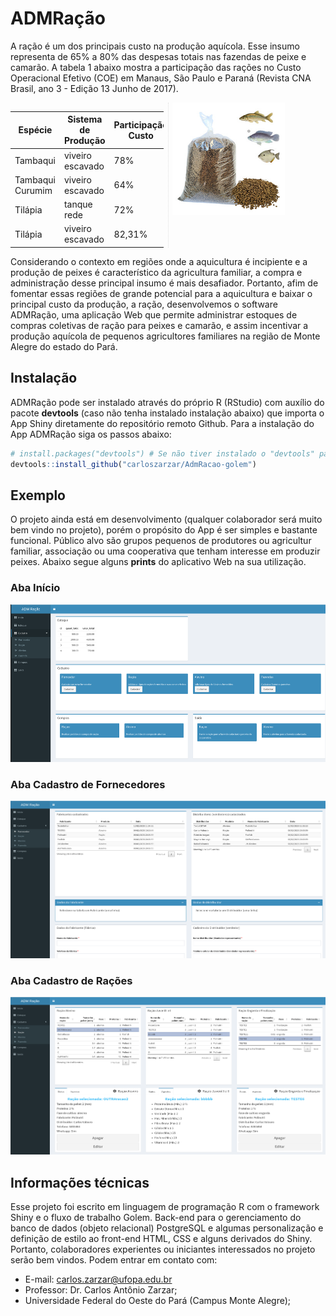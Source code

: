 
<!-- README.md is generated from README.Rmd. Please edit that file -->

# ADMRação

<!-- badges: start -->
<!-- badges: end -->

A ração é um dos principais custo na produção aquícola. Esse insumo
representa de 65% a 80% das despesas totais nas fazendas de peixe e
camarão. A tabela 1 abaixo mostra a participação das rações no Custo
Operacional Efetivo (COE) em Manaus, São Paulo e Paraná (Revista CNA
Brasil, ano 3 - Edição 13 Junho de 2017).

<div
style="-webkit-column-count: 2; -moz-column-count: 2; column-count: 2; -webkit-column-rule: 1px dotted #e0e0e0; -moz-column-rule: 1px dotted #e0e0e0; column-rule: 1px dotted #e0e0e0;">

<div>

| Espécie          | Sistema de Produção | Participação Custo |
|------------------|---------------------|--------------------|
| Tambaqui         | viveiro escavado    | 78%                |
| Tambaqui Curumim | viveiro escavado    | 64%                |
| Tilápia          | tanque rede         | 72%                |
| Tilápia          | viveiro escavado    | 82,31%             |

</div>

<div>

<img src="https://github.com/carloszarzar/AdmRacao-golem/blob/master/man/figures/racao.jpg" alt="Ração peixe" style="height: 180px; width:180px;"/>

</div>

</div>

Considerando o contexto em regiões onde a aquicultura é incipiente e a
produção de peixes é característico da agricultura familiar, a compra e
administração desse principal insumo é mais desafiador. Portanto, afim
de fomentar essas regiões de grande potencial para a aquicultura e
baixar o principal custo da produção, a ração, desenvolvemos o software
ADMRação, uma aplicação Web que permite administrar estoques de compras
coletivas de ração para peixes e camarão, e assim incentivar a produção
aquícola de pequenos agricultores familiares na região de Monte Alegre
do estado do Pará.

## Instalação

ADMRação pode ser instalado através do próprio R (RStudio) com auxílio
do pacote **devtools** (caso não tenha instalado instalação abaixo) que
importa o App Shiny diretamente do repositório remoto Github. Para a
instalação do App ADMRação siga os passos abaixo:

``` r
# install.packages("devtools") # Se não tiver instalado o "devtools" package
devtools::install_github("carloszarzar/AdmRacao-golem")
```

## Exemplo

O projeto ainda está em desenvolvimento (qualquer colaborador será muito
bem vindo no projeto), porém o propósito do App é ser simples e bastante
funcional. Público alvo são grupos pequenos de produtores ou agricultur
familiar, associação ou uma cooperativa que tenham interesse em produzir
peixes. Abaixo segue alguns **prints** do aplicativo Web na sua
utilização.

### Aba Início

<a href="https://github.com/carloszarzar/AdmRacao-golem/blob/master/man/figures/app_inicio.png">
<img src="https://github.com/carloszarzar/AdmRacao-golem/blob/master/man/figures/app_inicio.png" width="630" height="252"/>
</a>

### Aba Cadastro de Fornecedores

<a href="https://github.com/carloszarzar/AdmRacao-golem/blob/master/man/figures/app_inicio.pnghttps://github.com/carloszarzar/AdmRacao-golem/blob/master/man/figures/app_fornecedor.png">
<img src="https://github.com/carloszarzar/AdmRacao-golem/blob/master/man/figures/app_fornecedor.png" width="630" height="252"/>
</a>

### Aba Cadastro de Rações

<a href="https://github.com/carloszarzar/AdmRacao-golem/blob/master/man/figures/app_racao.png">
<img src="https://github.com/carloszarzar/AdmRacao-golem/blob/master/man/figures/app_racao.png" width="630" height="252"/>
</a>

## Informações técnicas

Esse projeto foi escrito em linguagem de programação R com o framework
Shiny e o fluxo de trabalho Golem. Back-end para o gerenciamento do
banco de dados (objeto relacional) PostgreSQL e algumas personalização e
definição de estilo ao front-end HTML, CSS e alguns derivados do Shiny.
Portanto, colaboradores experientes ou iniciantes interessados no
projeto serão bem vindos. Podem entrar em contato com:

- E-mail: <carlos.zarzar@ufopa.edu.br>
- Professor: Dr. Carlos Antônio Zarzar;
- Universidade Federal do Oeste do Pará (Campus Monte Alegre);
